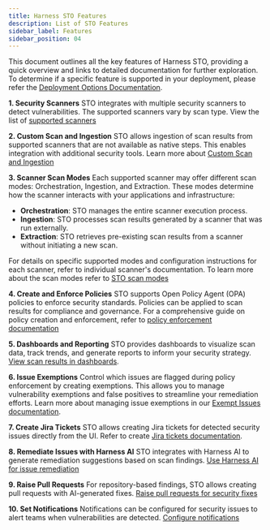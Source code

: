 ```yaml
---
title: Harness STO Features
description: List of STO Features
sidebar_label: Features
sidebar_position: 04
---
```


This document outlines all the key features of Harness STO, providing a quick overview and links to detailed documentation for further exploration. To determine if a specific feature is supported in your deployment, please refer the [Deployment Options Documentation](/docs/security-testing-orchestration/whats-supported/sto-deployments).


**1.⁠ ⁠Security Scanners**
STO integrates with multiple security scanners to detect vulnerabilities. The supported scanners vary by scan type.
View the list of [supported scanners](/docs/security-testing-orchestration/whats-supported/scanners)

**2.⁠ ⁠Custom Scan and Ingestion**
STO allows ingestion of scan results from supported scanners that are not available as native steps. This enables integration with additional security tools. Learn more about [Custom Scan and Ingestion](/docs/security-testing-orchestration/whats-supported/scanners#scanners-supported-with-custom-scan-step)

**3.⁠ Scanner ⁠Scan Modes**
Each supported scanner may offer different scan modes: Orchestration, Ingestion, and Extraction. These modes determine how the scanner interacts with your applications and infrastructure:
- **Orchestration**: STO manages the entire scanner execution process. 
- **Ingestion**: STO processes scan results generated by a scanner that was run externally.
- **Extraction**: STO retrieves pre-existing scan results from a scanner without initiating a new scan.

For details on specific supported modes and configuration instructions for each scanner, refer to individual scanner's documentation. To learn more about the scan modes refer to [STO scan modes](/docs/security-testing-orchestration/get-started/key-concepts/sto-workflows-overview)

**4.⁠ ⁠Create and Enforce Policies**
STO supports Open Policy Agent (OPA) policies to enforce security standards. Policies can be applied to scan results for compliance and governance. For a comprehensive guide on policy creation and enforcement, refer to [policy enforcement documentation](/docs/security-testing-orchestration/policies/create-opa-policies)

**5.⁠ ⁠Dashboards and Reporting**
STO provides dashboards to visualize scan data, track trends, and generate reports to inform your security strategy. [View scan results in dashboards](/docs/security-testing-orchestration/dashboards/security-testing-dashboard).

**6.⁠ ⁠Issue Exemptions**
Control which issues are flagged during policy enforcement by creating exemptions. This allows you to manage vulnerability exemptions and false positives to streamline your remediation efforts. Learn more about managing issue exemptions in our [Exempt Issues documentation](/docs/security-testing-orchestration/exemptions/exemption-workflows).

**7.⁠ ⁠Create Jira Tickets**
STO allows creating Jira tickets for detected security issues directly from the UI. Refer to create [Jira tickets documentation](/docs/security-testing-orchestration/jira-integrations).

**8.⁠ ⁠Remediate Issues with Harness AI**
STO integrates with Harness AI to generate remediation suggestions based on scan findings. [Use Harness AI for issue remediation](/docs/security-testing-orchestration/remediations/ai-based-remediations)

**9.⁠ ⁠Raise Pull Requests**
For repository-based findings, STO allows creating pull requests with AI-generated fixes. [Raise pull requests for security fixes](/docs/security-testing-orchestration/remediations/ai-based-remediations#create-pull-request-from-sto)

**10.⁠ ⁠Set Notifications**
Notifications can be configured for security issues to alert teams when vulnerabilities are detected. [Configure notifications](/docs/security-testing-orchestration/notifications/email-notifications)

